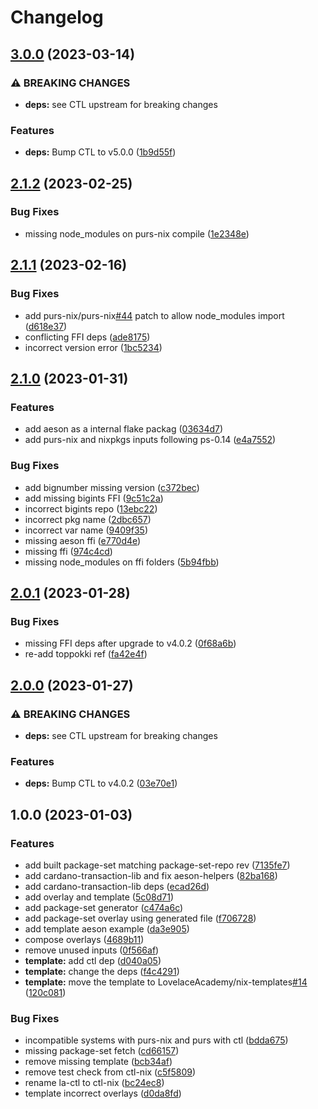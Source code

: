 # Changelog

## [3.0.0](https://github.com/LovelaceAcademy/ctl-nix/compare/v2.1.2...v3.0.0) (2023-03-14)


### ⚠ BREAKING CHANGES

* **deps:** see CTL upstream for breaking changes

### Features

* **deps:** Bump CTL to v5.0.0 ([1b9d55f](https://github.com/LovelaceAcademy/ctl-nix/commit/1b9d55f6a9bae6d778f7155314740385fab70dc2))

## [2.1.2](https://github.com/LovelaceAcademy/ctl-nix/compare/v2.1.1...v2.1.2) (2023-02-25)


### Bug Fixes

* missing node_modules on purs-nix compile ([1e2348e](https://github.com/LovelaceAcademy/ctl-nix/commit/1e2348e4570f0c26e9c41a35555f3ac81a848cf7))

## [2.1.1](https://github.com/LovelaceAcademy/ctl-nix/compare/v2.1.0...v2.1.1) (2023-02-16)


### Bug Fixes

* add purs-nix/purs-nix[#44](https://github.com/LovelaceAcademy/ctl-nix/issues/44) patch to allow node_modules import ([d618e37](https://github.com/LovelaceAcademy/ctl-nix/commit/d618e375f8ca628eb21c0a5d9fefd9ea1eb46338))
* conflicting FFI deps ([ade8175](https://github.com/LovelaceAcademy/ctl-nix/commit/ade81757fc466316e7897f4917972cb059b876ae))
* incorrect version error ([1bc5234](https://github.com/LovelaceAcademy/ctl-nix/commit/1bc52345287f0c4ea2fcc39ee020f12761ae46c3))

## [2.1.0](https://github.com/LovelaceAcademy/ctl-nix/compare/v2.0.1...v2.1.0) (2023-01-31)


### Features

* add aeson as a internal flake packag ([03634d7](https://github.com/LovelaceAcademy/ctl-nix/commit/03634d751527df4f552843005f2225a2aa9967b9))
* add purs-nix and nixpkgs inputs following ps-0.14 ([e4a7552](https://github.com/LovelaceAcademy/ctl-nix/commit/e4a75526bb283d41b532a1e3d78da8e11e6894ee))


### Bug Fixes

* add bignumber missing version ([c372bec](https://github.com/LovelaceAcademy/ctl-nix/commit/c372bec58d3db557c444f0052492ed987a79462b))
* add missing bigints FFI ([9c51c2a](https://github.com/LovelaceAcademy/ctl-nix/commit/9c51c2af22bdf2b29197ca09852e46012687f8b9))
* incorrect bigints repo ([13ebc22](https://github.com/LovelaceAcademy/ctl-nix/commit/13ebc220efca5e0d2367dd1c23f42c9081021823))
* incorrect pkg name ([2dbc657](https://github.com/LovelaceAcademy/ctl-nix/commit/2dbc657dba2fc180a92743ea3a77d761bc0800b3))
* incorrect var name ([9409f35](https://github.com/LovelaceAcademy/ctl-nix/commit/9409f357d942668ba0e04f9b6d96bd0d73d4cf13))
* missing aeson ffi ([e770d4e](https://github.com/LovelaceAcademy/ctl-nix/commit/e770d4edb30896ecec1a04d8225c452861024802))
* missing ffi ([974c4cd](https://github.com/LovelaceAcademy/ctl-nix/commit/974c4cde2676bdb45b23047886d001cb6a634532))
* missing node_modules on ffi folders ([5b94fbb](https://github.com/LovelaceAcademy/ctl-nix/commit/5b94fbbcf2331132f32e59073a1751184de12063))

## [2.0.1](https://github.com/LovelaceAcademy/ctl-nix/compare/v2.0.0...v2.0.1) (2023-01-28)


### Bug Fixes

* missing FFI deps after upgrade to v4.0.2 ([0f68a6b](https://github.com/LovelaceAcademy/ctl-nix/commit/0f68a6b174a54b52a1e6623cdb99c88a5d43e44b))
* re-add toppokki ref ([fa42e4f](https://github.com/LovelaceAcademy/ctl-nix/commit/fa42e4f006adb30c0b05d1e3d65fc822643e98cc))

## [2.0.0](https://github.com/LovelaceAcademy/ctl-nix/compare/v1.0.0...v2.0.0) (2023-01-27)


### ⚠ BREAKING CHANGES

* **deps:** see CTL upstream for breaking changes

### Features

* **deps:** Bump CTL to v4.0.2 ([03e70e1](https://github.com/LovelaceAcademy/ctl-nix/commit/03e70e14e566676393f83007a4f1d9017288555c))

## 1.0.0 (2023-01-03)


### Features

* add built package-set matching package-set-repo rev ([7135fe7](https://github.com/LovelaceAcademy/ctl-nix/commit/7135fe76227f133de006b5e39b6de070168ef95c))
* add cardano-transaction-lib and fix aeson-helpers ([82ba168](https://github.com/LovelaceAcademy/ctl-nix/commit/82ba1689d5506808e762ac35eeceee7c602ae7f8))
* add cardano-transaction-lib deps ([ecad26d](https://github.com/LovelaceAcademy/ctl-nix/commit/ecad26d56fcec5227899d4968622d67dc24275f2))
* add overlay and template ([5c08d71](https://github.com/LovelaceAcademy/ctl-nix/commit/5c08d71f7f881c66ad803bcc90150be8379a4046))
* add package-set generator ([c474a6c](https://github.com/LovelaceAcademy/ctl-nix/commit/c474a6cc6a86ead2269778f64285ac3f932516a1))
* add package-set overlay using generated file ([f706728](https://github.com/LovelaceAcademy/ctl-nix/commit/f706728aca0d1f023c9ed93881faddb4cb7c7878))
* add template aeson example ([da3e905](https://github.com/LovelaceAcademy/ctl-nix/commit/da3e90593a2a75522b4305aebe2c0f969b4a6eca))
* compose overlays ([4689b11](https://github.com/LovelaceAcademy/ctl-nix/commit/4689b11b5b0ba33b06da598975a850e982bae979))
* remove unused inputs ([0f566af](https://github.com/LovelaceAcademy/ctl-nix/commit/0f566aff681827b5eb5d1225f377d8b3cc3f1590))
* **template:** add ctl dep ([d040a05](https://github.com/LovelaceAcademy/ctl-nix/commit/d040a0555e04c6b1578cfd7a828c94cd57ee3e88))
* **template:** change the deps ([f4c4291](https://github.com/LovelaceAcademy/ctl-nix/commit/f4c42915d196c7455380787de31ab7d4abd4e5bf))
* **template:** move the template to LovelaceAcademy/nix-templates[#14](https://github.com/LovelaceAcademy/ctl-nix/issues/14) ([120c081](https://github.com/LovelaceAcademy/ctl-nix/commit/120c0815771c0ef14fa3b7b57d221956be48b534))


### Bug Fixes

* incompatible systems with purs-nix and purs with ctl ([bdda675](https://github.com/LovelaceAcademy/ctl-nix/commit/bdda6751eea4f13b63922c38f989a227f14ef85d))
* missing package-set fetch ([cd66157](https://github.com/LovelaceAcademy/ctl-nix/commit/cd661573454531d3e228cc4c1efbb8d54e004297))
* remove missing template ([bcb34af](https://github.com/LovelaceAcademy/ctl-nix/commit/bcb34afe6234795c24513a31b4f1d68453e7d5c8))
* remove test check from ctl-nix ([c5f5809](https://github.com/LovelaceAcademy/ctl-nix/commit/c5f58099904d489ed366037d3e87d5e98c93ed23))
* rename la-ctl to ctl-nix ([bc24ec8](https://github.com/LovelaceAcademy/ctl-nix/commit/bc24ec8be7d035d027a69ba35077e021a77c0c46))
* template incorrect overlays ([d0da8fd](https://github.com/LovelaceAcademy/ctl-nix/commit/d0da8fdd4c25708964153396a300772cc842985b))
